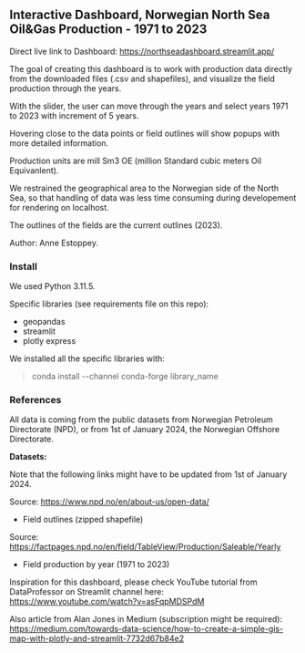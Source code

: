 ## Interactive Dashboard, Norwegian North Sea Oil&Gas Production - 1971 to 2023
Direct live link to Dashboard: https://northseadashboard.streamlit.app/

The goal of creating this dashboard is to work with production data directly from the downloaded files (.csv and shapefiles), and visualize the field production through the years.<br>

With the slider, the user can move through the years and select years 1971 to 2023 with increment of 5 years.

Hovering close to the data points or field outlines will show popups with more detailed information.

Production units are mill Sm3 OE (million Standard cubic meters Oil Equivanlent).

We restrained the geographical area to the Norwegian side of the North Sea, so that handling of data was less time consuming during developement for rendering on localhost.

The outlines of the fields are the current outlines (2023).

Author: Anne Estoppey.

### Install

We used Python 3.11.5.

Specific libraries (see requirements file on this repo):<br>
- geopandas
- streamlit
- plotly express

We installed all the specific libraries with:<br>
> conda install --channel conda-forge library_name


### References
All data is coming from the public datasets from Norwegian Petroleum Directorate (NPD), or from 1st of January 2024, the Norwegian Offshore Directorate.

**Datasets:**

Note that the following links might have to be updated from 1st of January 2024.

Source: https://www.npd.no/en/about-us/open-data/
- Field outlines (zipped shapefile)

Source: https://factpages.npd.no/en/field/TableView/Production/Saleable/Yearly
- Field production by year (1971 to 2023)

Inspiration for this dashboard, please check YouTube tutorial from DataProfessor on Streamlit channel here:<br>
https://www.youtube.com/watch?v=asFqpMDSPdM

Also article from Alan Jones in Medium (subscription might be required):<br>
https://medium.com/towards-data-science/how-to-create-a-simple-gis-map-with-plotly-and-streamlit-7732d67b84e2
